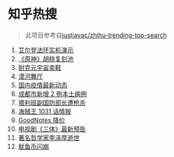 # 知乎热搜

> 此项目参考自[justjavac/zhihu-trending-top-search](https://github.com/justjavac/zhihu-trending-top-search/blob/main/utils.ts)

<!-- BEGIN -->
  <!-- 最后更新时间:Thu Nov 04 2021 17:16:44 GMT+0000 (Coordinated Universal Time) -->
  1. [艾尔登法环实机演示](https://www.zhihu.com/search?q=艾尔登法环)
1. [《原神》胡桃复刻池](https://www.zhihu.com/search?q=原神)
1. [耐克元宇宙卖鞋](https://www.zhihu.com/search?q=元宇宙)
1. [漠河舞厅](https://www.zhihu.com/search?q=漠河舞厅)
1. [国内疫情最新动态](https://www.zhihu.com/search?q=国内疫情)
1. [成都市新增 2 例本土病例](https://www.zhihu.com/search?q=成都疫情)
1. [塔利班副国防部长遭枪杀](https://www.zhihu.com/search?q=塔利班)
1. [海贼王 1031 话情报](https://www.zhihu.com/search?q=海贼王)
1. [GoodNotes 降价](https://www.zhihu.com/search?q=goodnotes)
1. [电视剧《三体》最新预告](https://www.zhihu.com/search?q=三体电视剧)
1. [著名哲学家李泽厚逝世](https://www.zhihu.com/search?q=李泽厚)
1. [鱿鱼币闪崩](https://www.zhihu.com/search?q=鱿鱼币)
  <!-- END -->